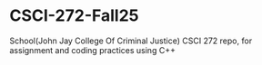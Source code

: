 # CSCI-272-Fall25
School(John Jay College Of Criminal Justice)  CSCI 272 repo, for assignment and coding practices using C++
